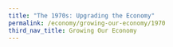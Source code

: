 ```yaml
---
title: "The 1970s: Upgrading the Economy"
permalink: /economy/growing-our-economy/1970
third_nav_title: Growing Our Economy
---
```

